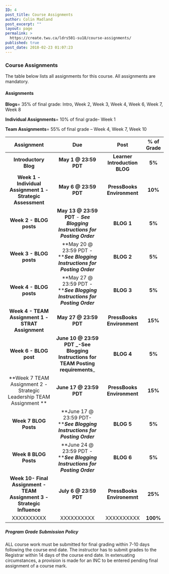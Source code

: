 ```yaml
---
ID: 4
post_title: Course Assignments
author: Colin Madland
post_excerpt: ""
layout: page
permalink: >
  https://create.twu.ca/ldrs501-su18/course-assignments/
published: true
post_date: 2018-02-23 01:07:23
---
```

### Course Assignments

The table below lists all assignments for this course. All assignments are mandatory.

#### Assignments

**Blogs**= 35% of final grade:  Intro, Week 2, Week 3, Week 4, Week 6, Week 7, Week 8

**Individual Assignments**=   10% of final grade- Week 1

**Team Assignments**= 55%  of final grade – Week 4, Week 7,   Week 10

| **Assignment** | **Due** | **Post** | **% of Grade** |
| :---: | :---: | :---: | :---: |
| **Introductory Blog** | **May 1 @ 23:59  PDT** | **Learner Introduction BLOG** | **5%** |
| **Week 1 - Individual Assignment 1 - Strategic Assessment** | **May 6 @ 23:59  PDT** | **PressBooks Environment** | **10%** |
| **Week 2 - BLOG posts** | **May 13 @ 23:59  PDT** - _**See Blogging Instructions for   Posting Order**_ | **BLOG 1** | **5%** |
| **Week 3 - BLOG posts** | **May 20 @ 23:59  PDT -  **_**See   Blogging Instructions for Posting Order**_ | **BLOG 2** | **5%** |
| **Week 4 - BLOG posts** | **May 27 @ 23:59  PDT - **_**See    Blogging Instructions for Posting Order**_ | **BLOG 3** | **5%** |
| **Week 4 - TEAM Assignment 1 - STRAT Assignment** | **May 27 @ 23:59  PDT** | **PressBooks Environment** | **15%** |
| **Week 6 - BLOG post** | **June 10 @ 23:59  PDT **_**-See Blogging Instructions for TEAM Posting requirements**_ | **BLOG 4** | **5%** |
| **Week 7 TEAM Assignment 2 - Strategic Leadership TEAM Assignment ** | **June 17 @ 23:59  PDT** | **PressBooks Environment** | **15%** |
| **Week 7  BLOG Posts** | **June 17 @ 23:59  PDT- **_**See    Blogging Instructions for Posting Order**_ | **BLOG 5** | **5%** |
| **Week 8  BLOG Posts** | **June 24 @ 23:59 PDT - **_**See   Blogging Instructions for Posting Order**_ | **BLOG 6** | **5%** |
| **Week 10- Final Assignment - TEAM Assignment 3 - Strategic Influence** | **July 6 @ 23:59 PDT** | **PressBooks Environemnt** | **25%** |
| XXXXXXXXXX | XXXXXXXXXX | XXXXXXXXXX | **100%** |

##### Program Grade Submission Policy

ALL course work must be submitted for final grading within 7-10 days following the course end date. The instructor has to submit grades to the Registrar within 14 days of the course end date. In extenuating circumstances, a provision is made for an INC to be entered pending final assignment of a course mark.
